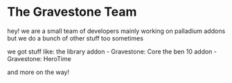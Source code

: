 <!--

**Here are some ideas to get you started:**

🙋‍♀️ A short introduction - what is your organization all about?
🌈 Contribution guidelines - how can the community get involved?
👩‍💻 Useful resources - where can the community find your docs? Is there anything else the community should know?
🍿 Fun facts - what does your team eat for breakfast?
🧙 Remember, you can do mighty things with the power of [Markdown](https://docs.github.com/github/writing-on-github/getting-started-with-writing-and-formatting-on-github/basic-writing-and-formatting-syntax)
-->


# The Gravestone Team
hey! we are a small team of developers mainly working on palladium addons but we do a bunch of other stuff too sometimes

we got stuff like: the library addon - Gravestone: Core
the ben 10 addon - Gravestone: HeroTime

and more on the way!
